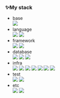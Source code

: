 
### ✨My stack 

<!--
✨✨
- 🔭 I’m currently working on ...
- 🌱 I’m currently learning ...
- 👯 I’m looking to collaborate on ...
- 🤔 I’m looking for help with ...
- 💬 Ask me about ...
- 📫 How to reach me: ...
- 😄 Pronouns: ...
- ⚡ Fun fact: ...
-->


- base \
  <img src="https://img.shields.io/badge/Node.js-339933?style=for-the-badge&logo=Node.js&logoColor=white">
- language \
  <img src="https://img.shields.io/badge/javascript-F7DF1E?style=for-the-badge&logo=javascript&logoColor=white">
  <img src="https://img.shields.io/badge/typescript-3178C6?style=for-the-badge&logo=typescript&logoColor=white">
- framework \
  <img src="https://img.shields.io/badge/NestJS-E0234E?style=for-the-badge&logo=NestJS&logoColor=white">
  <img src="https://img.shields.io/badge/Express-000000?style=for-the-badge&logo=Express&logoColor=white">
- database \
  <img src="https://img.shields.io/badge/mysql-4479A1?style=for-the-badge&logo=mysql&logoColor=white">
  <img src="https://img.shields.io/badge/mongodb-47A248?style=for-the-badge&logo=mongodb&logoColor=white">
  <img src="https://img.shields.io/badge/redis-DC382D?style=for-the-badge&logo=redis&logoColor=white">
- infra \
  <img src="https://img.shields.io/badge/amazon aws-232F3E?style=for-the-badge&logo=amazon aws&logoColor=white">
  <img src="https://img.shields.io/badge/centos-262577?style=for-the-badge&logo=centos&logoColor=white">
  <img src="https://img.shields.io/badge/red hat-EE0000?style=for-the-badge&logo=red hat&logoColor=white">
  <img src="https://img.shields.io/badge/Apache Tomcat-F8DC75?style=for-the-badge&logo=Apache Tomcat&logoColor=white">
  <img src="https://img.shields.io/badge/apache-D22128?style=for-the-badge&logo=apache&logoColor=white">
  <img src="https://img.shields.io/badge/nginx-009639?style=for-the-badge&logo=nginx&logoColor=white">
  <img src="https://img.shields.io/badge/docker-2496ED?style=for-the-badge&logo=docker&logoColor=white">
- test \
  <img src="https://img.shields.io/badge/Apache JMeter-D22128?style=for-the-badge&logo=Apache JMeter&logoColor=white">
  <img src="https://img.shields.io/badge/Jest-C21325?style=for-the-badge&logo=Jest&logoColor=white">
- etc \
  <img src="https://img.shields.io/badge/notion-000000?style=for-the-badge&logo=notion&logoColor=white">
  <img src="https://img.shields.io/badge/slack-4A154B?style=for-the-badge&logo=slack&logoColor=white">
  
  
  
